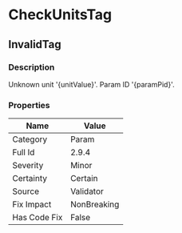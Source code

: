 ﻿---  
uid: Validator_2_9_4  
---

# CheckUnitsTag

## InvalidTag

### Description

Unknown unit '{unitValue}'. Param ID '{paramPid}'.

### Properties

| Name         | Value       |
| ------------ | ----------- |
| Category     | Param       |
| Full Id      | 2.9.4       |
| Severity     | Minor       |
| Certainty    | Certain     |
| Source       | Validator   |
| Fix Impact   | NonBreaking |
| Has Code Fix | False       |
